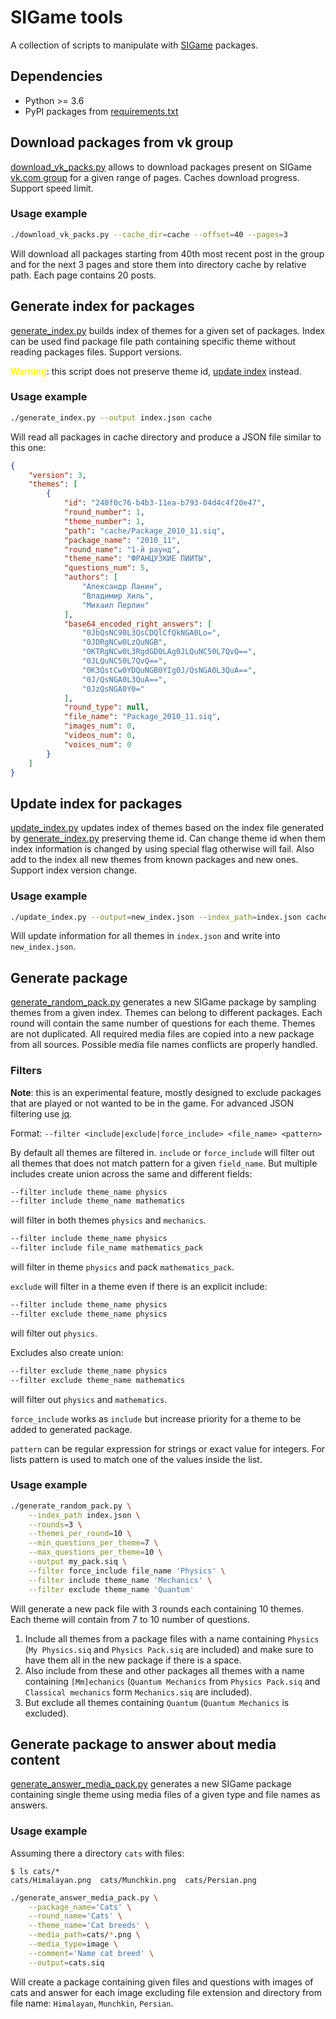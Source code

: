 # SIGame tools

A collection of scripts to manipulate with [SIGame](https://vladimirkhil.com/si/game) packages.

## Dependencies

* Python >= 3.6
* PyPI packages from [requirements.txt](requirements.txt)

## Download packages from vk group

[download_vk_packs.py](download_vk_packs.py) allows to download packages present on
SIGame [vk.com group](https://vk.com/topic-135725718_34975471) for a given range of pages.
Caches download progress. Support speed limit.

### Usage example

```bash
./download_vk_packs.py --cache_dir=cache --offset=40 --pages=3
```

Will download all packages starting from 40th most recent post in the group and for the next 3 pages
and store them into directory cache by relative path. Each page contains 20 posts.

## Generate index for packages

[generate_index.py](generate_index.py) builds index of themes for a given set of packages.
Index can be used find package file path containing specific theme without reading packages files.
Support versions.

<span style="color:yellow">**Warning**</span>: this script does not preserve theme id, [update index](#Update-index-for-packages) instead.

### Usage example

```bash
./generate_index.py --output index.json cache
```

Will read all packages in cache directory and produce a JSON file similar to this one:

```json
{
    "version": 3,
    "themes": [
        {
            "id": "240f0c76-b4b3-11ea-b793-04d4c4f20e47",
            "round_number": 1,
            "theme_number": 1,
            "path": "cache/Package_2010_11.siq",
            "package_name": "2010_11",
            "round_name": "1-й раунд",
            "theme_name": "ФРАНЦУЗКИЕ ПИИТЫ",
            "questions_num": 5,
            "authors": [
                "Александр Ланин",
                "Владимир Хиль",
                "Михаил Перлин"
            ],
            "base64_encoded_right_answers": [
                "0JbQsNC90L3QsCDQlCfQkNGA0Lo=",
                "0JDRgNCw0LzQuNGB",
                "0KTRgNCw0L3RgdGD0LAg0JLQuNC50L7QvQ==",
                "0JLQuNC50L7QvQ==",
                "0K3QstCw0YDQuNGB0YIg0J/QsNGA0L3QuA==",
                "0J/QsNGA0L3QuA==",
                "0JzQsNGA0Y0="
            ],
            "round_type": null,
            "file_name": "Package_2010_11.siq",
            "images_num": 0,
            "videos_num": 0,
            "voices_num": 0
        }
    ]
}
```

## Update index for packages

[update_index.py](update_index.py) updates index of themes based on the index file
generated by [generate_index.py](#Generate-index-for-packages) preserving theme id.
Can change theme id when them index information is changed by using special flag
otherwise will fail. Also add to the index all new themes from known packages and new ones.
Support index version change.

### Usage example

```bash
./update_index.py --output=new_index.json --index_path=index.json cache
```

Will update information for all themes in `index.json` and write into `new_index.json`.

## Generate package

[generate_random_pack.py](generate_random_pack.py) generates a new SIGame package by sampling themes
from a given index. Themes can belong to different packages.
Each round will contain the same number of questions for each theme.
Themes are not duplicated. All required media files are copied into a new package from all sources.
Possible media file names conflicts are properly handled.

### Filters

**Note**: this is an experimental feature, mostly designed to exclude packages that are played or not wanted to be in the game. For advanced JSON filtering use [jq](https://stedolan.github.io/jq/).

Format: `--filter <include|exclude|force_include> <file_name> <pattern>`

By default all themes are filtered in. `include` or `force_include` will filter out all themes that does not match
pattern for a given `field_name`. But multiple includes create union across the same and different fields:

```bash
--filter include theme_name physics
--filter include theme_name mathematics
```

will filter in both themes `physics` and `mechanics`.

```bash
--filter include theme_name physics
--filter include file_name mathematics_pack
```

will filter in theme `physics` and pack `mathematics_pack`.

`exclude` will filter in a theme even if there is an explicit include:

```bash
--filter include theme_name physics
--filter exclude theme_name physics
```

will filter out `physics`.

Excludes also create union:

```bash
--filter exclude theme_name physics
--filter exclude theme_name mathematics
```

will filter out `physics` and `mathematics`.

`force_include` works as `include` but increase priority for a theme to be added to generated package.

`pattern` can be regular expression for strings or exact value for integers. For lists pattern is used to match one of the values inside the list.

### Usage example

```bash
./generate_random_pack.py \
    --index_path index.json \
    --rounds=3 \
    --themes_per_round=10 \
    --min_questions_per_theme=7 \
    --max_questions_per_theme=10 \
    --output my_pack.siq \
    --filter force_include file_name 'Physics' \
    --filter include theme_name 'Mechanics' \
    --filter exclude theme_name 'Quantum'
```

Will generate a new pack file with 3 rounds each containing 10 themes. Each theme will contain from 7 to 10 number of questions.
1. Include all themes from a package files with a name containing `Physics` (`My Physics.siq` and `Physics Pack.siq` are included)
   and make sure to have them all in the new package if there is a space.
2. Also include from these and other packages all themes with a name containing
   `[Mm]echanics` (`Quantum Mechanics` from `Physics Pack.siq` and `Classical mechanics` form `Mechanics.siq` are included).
3. But exclude all themes containing `Quantum` (`Quantum Mechanics` is excluded).

## Generate package to answer about media content

[generate_answer_media_pack.py](generate_answer_media_pack.py) generates a new SIGame package containing single theme
using media files of a given type and file names as answers.

### Usage example

Assuming there a directory `cats` with files:
```
$ ls cats/*
cats/Himalayan.png  cats/Munchkin.png  cats/Persian.png
```

```bash
./generate_answer_media_pack.py \
    --package_name='Cats' \
    --round_name='Cats' \
    --theme_name='Cat breeds' \
    --media_path=cats/*.png \
    --media_type=image \
    --comment='Name cat breed' \
    --output=cats.siq
```

Will create a package containing given files and questions with images of cats
and answer for each image excluding file extension and directory from file name:
`Himalayan`, `Munchkin`, `Persian`.
